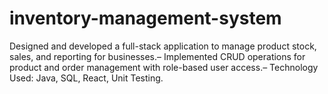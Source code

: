 # inventory-management-system
Designed and developed a full-stack application to manage product stock, sales, and reporting for businesses.– Implemented CRUD operations for product and order management with role-based user access.– Technology Used: Java, SQL, React, Unit Testing.
